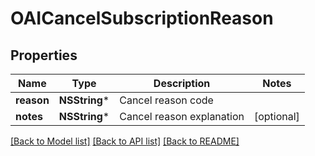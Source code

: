 # OAICancelSubscriptionReason

## Properties
Name | Type | Description | Notes
------------ | ------------- | ------------- | -------------
**reason** | **NSString*** | Cancel reason code | 
**notes** | **NSString*** | Cancel reason explanation | [optional] 

[[Back to Model list]](../README.md#documentation-for-models) [[Back to API list]](../README.md#documentation-for-api-endpoints) [[Back to README]](../README.md)


